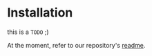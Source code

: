 # Installation

this is a `TODO` ;) 

At the moment, refer to our repository's [readme](https://github.com/JohannesHeidecke/irl-benchmark).